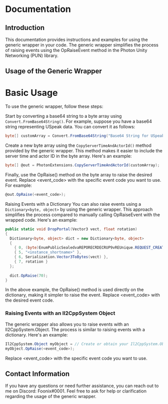 # Documentation
## Introduction
This documentation provides instructions and examples for using the generic wrapper in your code. The generic wrapper simplifies the process of raising events using the OpRaiseEvent method in the Photon Unity Networking (PUN) library.

## Usage of the Generic Wrapper
# Basic Usage
To use the generic wrapper, follow these steps:

Start by converting a base64 string to a byte array using `Convert.FromBase64String()`. For example, suppose you have a base64 string representing USpeak data. You can convert it as follows:

```cs
byte[] customArray = Convert.FromBase64String("Base64 String for USpeak");
```
Create a new byte array using the `CopyServerTimeAndActorId()` method provided by the generic wrapper. This method makes it easier to include the server time and actor ID in the byte array. Here's an example:

```cs
byte[] @out = PhotonExtensions.CopyServerTimeAndActorId(customArray);
```
Finally, use the OpRaise() method on the byte array to raise the desired event. Replace <event_code> with the specific event code you want to use. For example:

```cs
@out.OpRaise(<event_code>);
```
Raising Events with a Dictionary
You can also raise events using a `Dictionary<byte, object>` by using the generic wrapper. This approach simplifies the process compared to manually calling OpRaiseEvent with the wrapped code. Here's an example:

```cs
public static void DropPortal(Vector3 vect, float rotation)
{
  Dictionary<byte, object> dict = new Dictionary<byte, object> 
  { 
    { 0, (byte)EnumPublicSealedvaREPORECRDECRUP9vREUnique.REQUEST_CREATE_DYNAMIC },
    { 5, "<instance_shortname>" },
    { 6, Serialization.Vector3ToBytes(vect) },
    { 7, rotation }
  };
  
  dict.OpRaise(70);
}
```
In the above example, the OpRaise() method is used directly on the dictionary, making it simpler to raise the event. Replace <event_code> with the desired event code.

### Raising Events with an Il2CppSystem Object
The generic wrapper also allows you to raise events with an Il2CppSystem.Object. The process is similar to raising events with a dictionary. Here's an example:

```cs
Il2CppSystem.Object myObject = // Create or obtain your Il2CppSystem.Object here;
myObject.OpRaise(<event_code>);
```
Replace <event_code> with the specific event code you want to use.

## Contact Information
If you have any questions or need further assistance, you can reach out to me on Discord: Foonix#0001. Feel free to ask for help or clarification regarding the usage of the generic wrapper.
